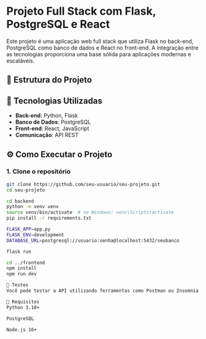 # Projeto Full Stack com Flask, PostgreSQL e React

Este projeto é uma aplicação web full stack que utiliza Flask no back-end, PostgreSQL como banco de dados e React no front-end. A integração entre as tecnologias proporciona uma base sólida para aplicações modernas e escaláveis.

## 📁 Estrutura do Projeto


## 🚀 Tecnologias Utilizadas

- **Back-end**: Python, Flask
- **Banco de Dados**: PostgreSQL
- **Front-end**: React, JavaScript
- **Comunicação**: API REST

## ⚙️ Como Executar o Projeto

### 1. Clone o repositório

```bash
git clone https://github.com/seu-usuario/seu-projeto.git
cd seu-projeto

cd backend
python -m venv venv
source venv/bin/activate  # no Windows: venv\Scripts\activate
pip install -r requirements.txt

FLASK_APP=app.py
FLASK_ENV=development
DATABASE_URL=postgresql://usuario:senha@localhost:5432/seubanco

flask run

cd ../frontend
npm install
npm run dev

🧪 Testes
Você pode testar a API utilizando ferramentas como Postman ou Insomnia.

📌 Requisitos
Python 3.10+

PostgreSQL

Node.js 16+
